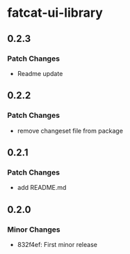 # fatcat-ui-library

## 0.2.3

### Patch Changes

- Readme update

## 0.2.2

### Patch Changes

- remove changeset file from package

## 0.2.1

### Patch Changes

- add README.md

## 0.2.0

### Minor Changes

- 832f4ef: First minor release
